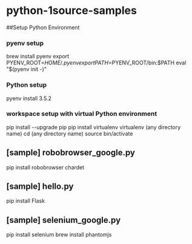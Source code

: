 # python-1source-samples

##Setup Python Environment

### pyenv setup
brew install pyenv
export PYENV_ROOT=$HOME/.pyenv
export PATH=$PYENV_ROOT/bin:$PATH
eval "$(pyenv init -)"

### Python setup
pyenv install 3.5.2

### workspace setup with virtual Python environment
pip install --upgrade pip
pip install virtualenv
virtualenv (any directory name)
cd (any directory name)
source bin/activate

## [sample] robobrowser_google.py
pip install robobrowser chardet

## [sample] hello.py
pip install Flask

## [sample] selenium_google.py
pip install selenium
brew install phantomjs